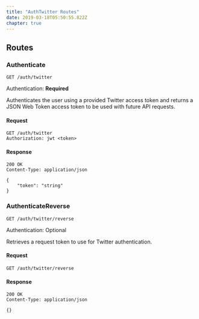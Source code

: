 ```yaml
---
title: "AuthTwitter Routes"
date: 2019-03-18T05:50:55.822Z
chapter: true
---
```




## Routes

### Authenticate
`GET /auth/twitter`

Authentication: **Required**

Authenticates the user using a provided Twitter access token and returns a JSON Web Token access token to be used with future API requests.

#### Request
```http
GET /auth/twitter
Authorization: jwt <token>
```

#### Response
```http
200 OK
Content-Type: application/json

{
    "token": "string"
}
```

### AuthenticateReverse
`GET /auth/twitter/reverse`

Authentication: Optional

Retrieves a request token to use for Twitter authentication.

#### Request
```http
GET /auth/twitter/reverse
```

#### Response
```http
200 OK
Content-Type: application/json

{}
```

